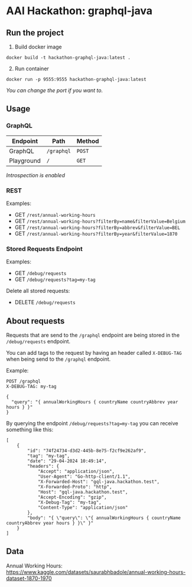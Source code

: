 # AAI Hackathon: graphql-java

## Run the project

1. Build docker image
```shell
docker build -t hackathon-graphql-java:latest .
```

2. Run container
```shell
docker run -p 9555:9555 hackathon-graphql-java:latest
```
*You can change the port if you want to.*

## Usage

### GraphQL

| Endpoint | Path       | Method |
| -------- |------------| ------ |
| GraphQL | `/graphql` | `POST` |
| Playground | `/` | `GET` |

*Introspection is enabled*

### REST
Examples:
 - GET `/rest/annual-working-hours`
 - GET `/rest/annual-working-hours?filterBy=name&filterValue=Belgium`
 - GET `/rest/annual-working-hours?filterBy=abbrev&filterValue=BEL`
 - GET `/rest/annual-working-hours?filterBy=year&filterValue=1870`

### Stored Requests Endpoint
Examples:
 - GET `/debug/requests`
 - GET `/debug/requests?tag=my-tag`

Delete all stored requests:
 - DELETE `/debug/requests`

## About requests

Requests that are send to the `/graphql` endpoint are being stored in the `/debug/requests` endpoint.

You can add tags to the request by having an header called `X-DEBUG-TAG` when being send to the `/graphql` endpoint.

Example:
```
POST /graphql
X-DEBUG-TAG: my-tag

{
  "query": "{ annualWorkingHours { countryName countryAbbrev year hours } }"
}
```

By querying the endpoint `/debug/requests?tag=my-tag` you can receive something like this:
```
[
    {
        "id": "74f24734-d3d2-445b-8e75-f2cf9e262af9",
        "tag": "my-tag",
        "date": "29-04-2024 10:49:14",
        "headers": {
            "Accept": "application/json",
            "User-Agent": "Go-http-client/1.1",
            "X-Forwarded-Host": "gql-java.hackathon.test",
            "X-Forwarded-Proto": "http",
            "Host": "gql-java.hackathon.test",
            "Accept-Encoding": "gzip",
            "X-Debug-Tag": "my-tag",
            "Content-Type": "application/json"
        },
        "body": "{ \"query\": \"{ annualWorkingHours { countryName countryAbbrev year hours } }\" }"
    }
]
```

## Data
Annual Working Hours: https://www.kaggle.com/datasets/saurabhbadole/annual-working-hours-dataset-1870-1970